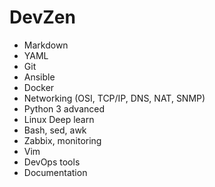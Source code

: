 # DevZen

* Markdown
* YAML
* Git
* Ansible
* Docker
* Networking (OSI, TCP/IP, DNS, NAT, SNMP)
* Python 3 advanced
* Linux Deep learn
* Bash, sed, awk
* Zabbix, monitoring
* Vim
* DevOps tools
* Documentation
